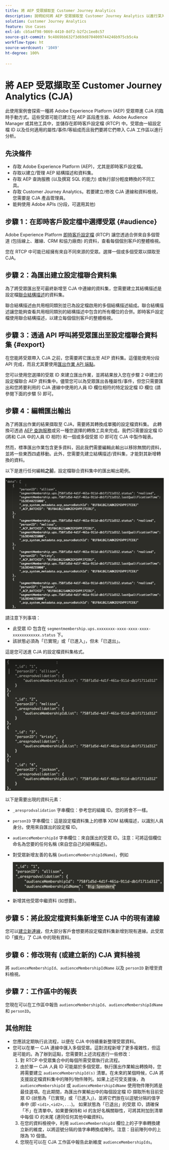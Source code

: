```yaml
---
title: 將 AEP 受眾擷取至 Customer Journey Analytics
description: 說明如何將 AEP 受眾擷取至 Customer Journey Analytics 以進行深入分析。
solution: Customer Journey Analytics
feature: Use Cases
exl-id: cb5a4f98-9869-4410-8df2-b2f2c1ee8c57
source-git-commit: 9c4869bb632f3d69d8704009744246b975cb5c4a
workflow-type: ht
source-wordcount: '1049'
ht-degree: 100%

---
```


# 將 AEP 受眾擷取至 Customer Journey Analytics (CJA)

此使用案例會探索一種將 Adob&#x200B;&#x200B;e Experience Platform (AEP) 受眾帶進 CJA 的臨時手動方式。這些受眾可能已建立在 AEP 區段產生器、Adobe Audience Manager 或其他工具中，並儲存在即時客戶設定檔 (RTCP) 中。受眾由一組設定檔 ID 以及任何適用的屬性/事件/等組成而且我們要將它們帶入 CJA 工作區以進行分析。

## 先決條件

* 存取 Adobe Experience Platform (AEP)，尤其是即時客戶設定檔。
* 存取以建立/管理 AEP 結構描述和資料集。
* 存取 AEP 查詢服務 (以及撰寫 SQL 的能力) 或執行部分輕度轉換的不同工具。
* 存取 Customer Journey Analytics。若要建立/修改 CJA 連線和資料檢視，您需要是 CJA 產品管理員。
* 能夠使用 Adobe APIs (分段，可選用其他)

## 步驟 1：在即時客戶設定檔中選擇受眾 {#audience}

Adobe Experience Platform [即時客戶設定檔](https://experienceleague.adobe.com/docs/experience-platform/profile/home.html?lang=tw) (RTCP) 讓您透過合併來自多個管道 (包括線上、離線、CRM 和協力廠商) 的資料，查看每個個別客戶的整體檢視。

您在 RTCP 中可能已經擁有來自不同來源的受眾。選擇一個或多個受眾以擷取至 CJA。

## 步驟 2：為匯出建立設定檔聯合資料集

為了將受眾匯出至可最終新增至 CJA 中連線的資料集，您需要建立其結構描述是設定檔[聯合結構描述](https://experienceleague.adobe.com/docs/experience-platform/profile/union-schemas/union-schema.html?lang=tw#understanding-union-schemas)的資料集。

聯合結構描述由共用相同類別並已為設定檔啟用的多個結構描述組成。聯合結構描述讓您能夠查看共用相同類別的結構描述中包含的所有欄位的合併。即時客戶設定檔使用聯合結構描述，以建立每個個別客戶的整體檢視。

## 步驟 3：透過 API 呼叫將受眾匯出至設定檔聯合資料集 {#export}

在您能將受眾帶入 CJA 之前，您需要將它匯出至 AEP 資料集。這僅能使用分段 API 完成，而且尤其要使用[匯出作業 API 端點](https://experienceleague.adobe.com/docs/experience-platform/segmentation/api/export-jobs.html?lang=tw)。

您可以使用您選擇的受眾 ID 來建立匯出作業，並將結果放入您在步驟 2 中建立的設定檔聯合 AEP 資料集中。儘管您可以為受眾匯出各種屬性/事件，但您只需要匯出和您將要利用的 CJA 連線中使用的人員 ID 欄位相符的特定設定檔 ID 欄位 (請參閱下面的步驟 5) 即可。

## 步驟 4：編輯匯出輸出

為了將匯出作業的結果擷取至 CJA，需要將其轉換成單獨的設定檔資料集。 此轉換可透過 [AEP 查詢服務](https://experienceleague.adobe.com/docs/experience-platform/query/home.html?lang=tw)或另一種您選擇的轉換工具來完成。我們只需要設定檔 ID (將和 CJA 中的人員 ID 相符) 和一個或多個受眾 ID 即可在 CJA 中製作報表。

然而，標準匯出作業包含更多資料，因此我們需要編輯此輸出以移除無關的資料，並將一些東西四處移動。此外，您需要先建立結構描述/資料集，才能對其新增轉換的資料。

以下是進行任何編輯&#x200B;**之前**，設定檔聯合資料集中的匯出輸出範例。

![未編輯的輸出](assets/export-unedited.png)

請注意下列事項：

* 此受眾 ID 包含在 `segmentmembership.ups.xxxxxxxx-xxxx-xxxx-xxxx-xxxxxxxxxxxx.status` 下。
* 該狀態必須為「已實現」或「已進入」，但未「已退出」。

這是您可送進 CJA 的設定檔資料集格式。

![已編輯的輸出](assets/export-edited.png)

以下是需要出現的資料元素：

* `_aresprodvalidation` 字串欄位：參考您的組織 ID。您的將會不一樣。
* `personID` 字串欄位：這是設定檔資料集上的標準 XDM 結構描述，以識別人員身分。使用來自匯出的設定檔 ID。
* `audienceMembershipId` 字串欄位：來自匯出的受眾 ID。注意：可將這個欄位命名為您要的任何名稱 (來自您自己的結構描述)。
* 對受眾新增友善的名稱 (`audienceMembershipIdName`)，例如

   ![友善受眾名稱](assets/audience-name.png)

* 新增其他受眾中繼資料 (如想要)。

## 步驟 5：將此設定檔資料集新增至 CJA 中的現有連線

您可以[建立新連線](/help/connections/create-connection.md)，但大部分客戶會想要將設定檔資料集新增到現有連線。此受眾 ID「擴充」了 CJA 中的現有資料。

## 步驟 6：修改現有 (或建立新的) CJA 資料檢視

將 `audienceMembershipId`、`audienceMembershipIdName` 以及 `personID` 新增至資料檢視。

## 步驟 7：工作區中的報表

您現在可以在工作區中報告 `audienceMembershipId`、`audienceMembershipIdName` 和 `personID`。

## 其他附註

* 您應該定期執行此流程，以便在 CJA 中持續重新整理受眾資料。
* 您可以在單一 CJA 連線中匯入多個受眾。這對流程新增了更多複雜性，但這是可能的。為了辦到這點，您需要對上述流程進行一些修改：
   1. 對 RTCP 中受眾集合中的每個所需受眾執行此流程。
   1. 由於單一 CJA 人員 ID 可能屬於多個受眾，執行匯出作業輸出轉換時，您將需要建立 `audienceMembershipId(s)` 清單。在未來的某個時候，CJA 將支援設定檔資料集中的陣列/物件陣列。如果上述可受支援後，為 `audienceMembershipId` 或 `audienceMembershipIdName` 使用物件陣列將是最佳選項。在此期間，為匯出作業輸出中的每個設定檔 ID 擷取所有目前受眾 ID (狀態為「已實現」或「已進入」)，並將它們放在以逗號分隔的值字串中 (即 `<id1>,<id2>,...`)。 如果狀態為「已退出」的受眾 ID，請確保「不」在清單中。如果要保持和 id 的友好名稱關聯性，可將其附加到清單中每個 ID 的末尾 (連同任何其他中繼資料)。
   1. 在您的資料檢視中，利用 `audienceMembershipId` 欄位上的子字串轉換建立新的維度，以將逗號分隔的值字串轉換成陣列。注意：目前陣列中的上限為 10 個值。
   1. 您現在可以在 CJA 工作區中報告此新維度 `audienceMembershipIds`。
